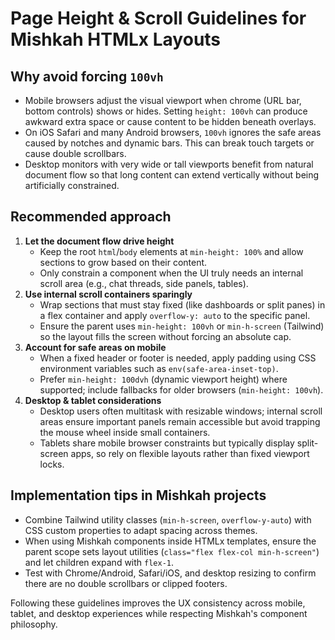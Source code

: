 # Page Height & Scroll Guidelines for Mishkah HTMLx Layouts

## Why avoid forcing `100vh`
- Mobile browsers adjust the visual viewport when chrome (URL bar, bottom controls) shows or hides. Setting `height: 100vh` can produce awkward extra space or cause content to be hidden beneath overlays.
- On iOS Safari and many Android browsers, `100vh` ignores the safe areas caused by notches and dynamic bars. This can break touch targets or cause double scrollbars.
- Desktop monitors with very wide or tall viewports benefit from natural document flow so that long content can extend vertically without being artificially constrained.

## Recommended approach
1. **Let the document flow drive height**
   - Keep the root `html`/`body` elements at `min-height: 100%` and allow sections to grow based on their content.
   - Only constrain a component when the UI truly needs an internal scroll area (e.g., chat threads, side panels, tables).
2. **Use internal scroll containers sparingly**
   - Wrap sections that must stay fixed (like dashboards or split panes) in a flex container and apply `overflow-y: auto` to the specific panel.
   - Ensure the parent uses `min-height: 100vh` or `min-h-screen` (Tailwind) so the layout fills the screen without forcing an absolute cap.
3. **Account for safe areas on mobile**
   - When a fixed header or footer is needed, apply padding using CSS environment variables such as `env(safe-area-inset-top)`.
   - Prefer `min-height: 100dvh` (dynamic viewport height) where supported; include fallbacks for older browsers (`min-height: 100vh`).
4. **Desktop & tablet considerations**
   - Desktop users often multitask with resizable windows; internal scroll areas ensure important panels remain accessible but avoid trapping the mouse wheel inside small containers.
   - Tablets share mobile browser constraints but typically display split-screen apps, so rely on flexible layouts rather than fixed viewport locks.

## Implementation tips in Mishkah projects
- Combine Tailwind utility classes (`min-h-screen`, `overflow-y-auto`) with CSS custom properties to adapt spacing across themes.
- When using Mishkah components inside HTMLx templates, ensure the parent scope sets layout utilities (`class="flex flex-col min-h-screen"`) and let children expand with `flex-1`.
- Test with Chrome/Android, Safari/iOS, and desktop resizing to confirm there are no double scrollbars or clipped footers.

Following these guidelines improves the UX consistency across mobile, tablet, and desktop experiences while respecting Mishkah's component philosophy.

